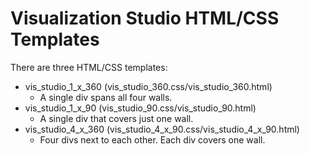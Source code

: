 # Visualization Studio HTML/CSS Templates

There are three HTML/CSS templates:

- vis_studio_1_x_360 (vis_studio_360.css/vis_studio_360.html) 
  - A single div spans all four walls.
- vis_studio_1_x_90 (vis_studio_90.css/vis_studio_90.html)
  - A single div that covers just one wall.
- vis_studio_4_x_360 (vis_studio_4_x_90.css/vis_studio_4_x_90.html)
  - Four divs next to each other. Each div covers one wall.
